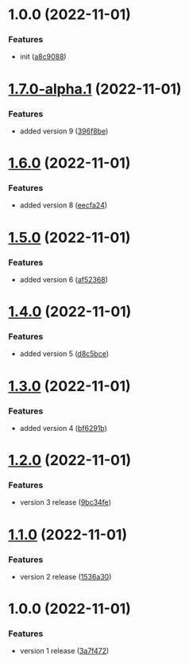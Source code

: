 # 1.0.0 (2022-11-01)


### Features

* init ([a8c9088](https://github.com/bhaktijkoli/versioning/commit/a8c90886132884adbcface7117c9ef47496ba86b))

# [1.7.0-alpha.1](https://github.com/bhaktijkoli/versioning/compare/v1.6.0...v1.7.0-alpha.1) (2022-11-01)


### Features

* added version 9 ([396f8be](https://github.com/bhaktijkoli/versioning/commit/396f8be927aad50bed1889077941045a853357c8))

# [1.6.0](https://github.com/bhaktijkoli/versioning/compare/v1.5.0...v1.6.0) (2022-11-01)


### Features

* added version 8 ([eecfa24](https://github.com/bhaktijkoli/versioning/commit/eecfa2468029e86f41440b195a65a310ee426f72))

# [1.5.0](https://github.com/bhaktijkoli/versioning/compare/v1.4.0...v1.5.0) (2022-11-01)


### Features

* added version 6 ([af52368](https://github.com/bhaktijkoli/versioning/commit/af523685882d62a3efe4b9a179461acd67ccc408))

# [1.4.0](https://github.com/bhaktijkoli/versioning/compare/v1.3.0...v1.4.0) (2022-11-01)


### Features

* added version 5 ([d8c5bce](https://github.com/bhaktijkoli/versioning/commit/d8c5bcef0b9bc757ab6365e883dac24e9cbf90bc))

# [1.3.0](https://github.com/bhaktijkoli/versioning/compare/v1.2.0...v1.3.0) (2022-11-01)


### Features

* added version 4 ([bf6291b](https://github.com/bhaktijkoli/versioning/commit/bf6291b722f618f6a6eb1818f59795fa1b5b026f))

# [1.2.0](https://github.com/bhaktijkoli/versioning/compare/v1.1.0...v1.2.0) (2022-11-01)


### Features

* version 3 release ([9bc34fe](https://github.com/bhaktijkoli/versioning/commit/9bc34fe740e550f386261df79df22ebb588ecdbe))

# [1.1.0](https://github.com/bhaktijkoli/versioning/compare/v1.0.0...v1.1.0) (2022-11-01)


### Features

* version 2 release ([1536a30](https://github.com/bhaktijkoli/versioning/commit/1536a30be9356627fe5c06c344fb5e9c363d5f6c))

# 1.0.0 (2022-11-01)


### Features

* version 1 release ([3a7f472](https://github.com/bhaktijkoli/versioning/commit/3a7f47290bd69a55b07056fe871a1b6587736ffc))
